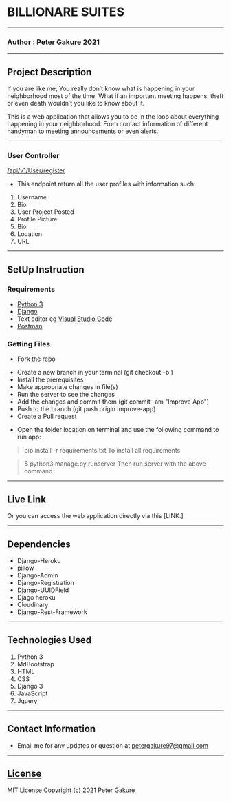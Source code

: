 # BILLIONARE SUITES
*****
### Author : Peter Gakure 2021
****
## Project Description
If you are like me, You really don’t know what is happening in your neighborhood most of the time. What if an important meeting happens, theft or even death wouldn’t you like to know about it.

This is a web application that allows you to be in the loop about everything happening in your neighborhood. From contact information of different handyman to meeting announcements or even alerts.
******

### User Controller
[/api/v1/User/register](https:///api/v1/User/register)
* This endpoint return all the user profiles with information such:

1. Username
2. Bio
3. User Project Posted
4. Profile Picture
5. Bio
6. Location
7. URL


********
## SetUp Instruction
### Requirements
* [Python 3](https://www.python.org/downloads/)
* [Django](https://www.djangoproject.com/)
* Text editor eg [Visual Studio Code](https://code.visualstudio.com/download)
* [Postman](https://www.postman.com/downloads/)


### Getting Files
* Fork the repo
- Create a new branch in your terminal (git checkout -b )
- Install the prerequisites
- Make appropriate changes in file(s)
- Run the server to see the changes
- Add the changes and commit them (git commit -am "Improve App")
- Push to the branch (git push origin improve-app)
- Create a Pull request
* Open the folder location on terminal and use the following command to run app:

> pip install -r requirements.txt
To install all requirements

> $ python3 manage.py runserver
Then run server with the above command
*****
## Live Link
Or you can access the web application directly via this [LINK.]
*****
## Dependencies
- Django-Heroku
- pillow
- Django-Admin
- Django-Registration
- Django-UUIDField
- Djago heroku
- Cloudinary
- Django-Rest-Framework
*****
## Technologies Used
1. Python 3
2. MdBootstrap
3. HTML
4. CSS
5. Django 3
6. JavaScript
7. Jquery
*****
## Contact Information
* Email me for any updates or question at petergakure97@gmail.com
*****
## [License](LICENSE)
MIT License
Copyright (c) 2021 Peter Gakure